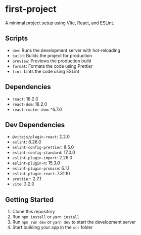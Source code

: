 # first-project

A minimal project setup using Vite, React, and ESLint.

## Scripts

- `dev`: Runs the development server with hot-reloading
- `build`: Builds the project for production
- `preview`: Previews the production build
- `format`: Formats the code using Prettier
- `lint`: Lints the code using ESLint

## Dependencies

- `react`: 18.2.0
- `react-dom`: 18.2.0
- `react-router-dom`: ^6.7.0

## Dev Dependencies

- `@vitejs/plugin-react`: 2.2.0
- `eslint`: 8.26.0
- `eslint-config-prettier`: 8.5.0
- `eslint-config-standard`: 17.0.0
- `eslint-plugin-import`: 2.26.0
- `eslint-plugin-n`: 15.3.0
- `eslint-plugin-promise`: 6.1.1
- `eslint-plugin-react`: 7.31.10
- `prettier`: 2.7.1
- `vite`: 3.2.0

## Getting Started

1. Clone this repository
2. Run `npm install` or `yarn install`
3. Run `npm run dev` or `yarn dev` to start the development server
4. Start building your app in the `src` folder
